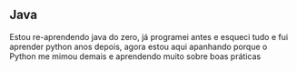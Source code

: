 ## Java
Estou re-aprendendo java do zero, já programei antes e esqueci tudo e fui aprender python anos depois, agora estou aqui apanhando porque o Python me mimou demais e aprendendo muito sobre boas práticas
